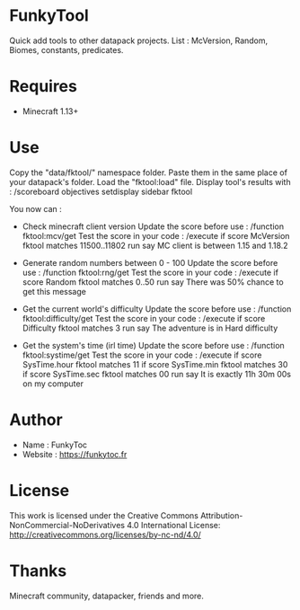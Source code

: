 # FunkyTool
Quick add tools to other datapack projects.
List : McVersion, Random, Biomes, constants, predicates.

# Requires 
- Minecraft 1.13+

# Use
Copy the "data/fktool/" namespace folder. Paste them in the same place of your datapack's folder. 
Load the "fktool:load" file.
Display tool's results with : /scoreboard objectives setdisplay sidebar fktool

You now can :
  - Check minecraft client version
    Update the score before use : /function fktool:mcv/get
    Test the score in your code : /execute if score McVersion fktool matches 11500..11802 run say MC client is between 1.15 and 1.18.2

  - Generate random numbers between 0 - 100
    Update the score before use : /function fktool:rng/get
    Test the score in your code : /execute if score Random fktool matches 0..50 run say There was 50% chance to get this message

  - Get the current world's difficulty
    Update the score before use : /function fktool:difficulty/get
    Test the score in your code : /execute if score Difficulty fktool matches 3 run say The adventure is in Hard difficulty

  - Get the system's time (irl time)
    Update the score before use : /function fktool:systime/get
    Test the score in your code : /execute if score SysTime.hour fktool matches 11 if score SysTime.min fktool matches 30 if score SysTime.sec fktool matches 00 run say It is exactly 11h 30m 00s on my computer

# Author
- Name : FunkyToc 
- Website : https://funkytoc.fr

# License
This work is licensed under the Creative Commons Attribution-NonCommercial-NoDerivatives 4.0 International License: http://creativecommons.org/licenses/by-nc-nd/4.0/

# Thanks 
Minecraft community, datapacker, friends and more.
